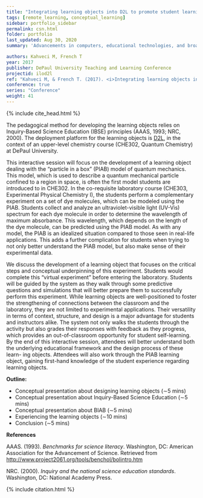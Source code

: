 ```yaml
---
title: "Integrating learning objects into D2L to promote student learning of difficult scientific concepts"
tags: [remote_learning, conceptual_learning]
sidebar: portfolio_sidebar
permalink: csn.html
folder: portfolio
last_updated: Aug 30, 2020
summary: 'Advancements in computers, educational technologies, and broadband Internet bring new opportunities for chemistry educators and learners. This study introduces a valid and reliable method to effectively develop and easily deploy learning objects (i.e. Sharable Content Object Reference Model (SCORM)) in context of physical chemistry (PChem) course at DePaul University.'

authors: Kahveci M, French T
year: 2017
publisher: DePaul University Teaching and Learning Conference
projectid: ilod2l
ref: "Kahveci M, & French T. (2017). <i>Integrating learning objects into D2L to promote student learning of difficult scientific concepts</i>. Paper presented at DePaul University Teaching and Learning Conference. Chicago, IL, USA. May 5, 2017."
conference: true
series: "Conference"
weight: 41
---
```


{% include cite_head.html %}

The pedagogical method for developing the learning objects relies on Inquiry-Based Science Education (IBSE) principles (AAAS, 1993; NRC, 2000). The deployment platform for the learning objects is [D2L](https://d2l.depaul.edu), in the context of an upper-level chemistry course (CHE302, Quantum Chemistry) at DePaul University.

This interactive session will focus on the development of a learning object dealing with the “particle in a box” (PIAB) model of quantum mechanics. This model, which is used to describe a quantum mechanical particle confined to a region in space, is often the first model students are introduced to in CHE302. In the co-requisite laboratory course (CHE303, Experimental Physical Chemistry I), the students perform a complementary experiment on a set of dye molecules, which can be modeled using the PIAB. Students collect and analyze an ultraviolet-visible light (UV-Vis) spectrum for each dye molecule in order to determine the wavelength of maximum absorbance. This wavelength, which depends on the length of the dye molecule, can be predicted using the PIAB model. As with any model, the PIAB is an idealized situation compared to those seen in real-life applications. This adds a further complication for students when trying to not only better understand the PIAB model, but also make sense of their experimental data.

We discuss the development of a learning object that focuses on the critical steps and conceptual underpinning of this experiment. Students would complete this “virtual experiment” before entering the laboratory. Students will be guided by the system as they walk through some predictive questions and simulations that will better prepare them to successfully perform this experiment. While learning objects are well-positioned to foster the strengthening of connections between the classroom and the laboratory, they are not limited to experimental applications. Their versatility in terms of context, structure, and design is a major advantage for students and instructors alike. The system not only walks the students through the activity but also grades their responses with feedback as they progress, which provides an out-of-classroom opportunity for student self-learning. By the end of this interactive session, attendees will better understand both the underlying educational framework and the design process of these learn- ing objects. Attendees will also work through the PIAB learning object, gaining first-hand knowledge of the student experience regarding learning objects.

**Outline:**
* Conceptual presentation about designing learning objects (∼5 mins)
* Conceptual presentation about Inquiry-Based Science Education (∼5 mins)
* Conceptual presentation about BIAB (∼5 mins)
* Experiencing the learning objects (∼10 mins)
* Conclusion (∼5 mins)

**References**

AAAS. (1993). *Benchmarks for science literacy*. Washington, DC: American Association for the Advancement of Science. Retrieved from http://www.project2061.org/tools/benchol/bolintro.htm

NRC. (2000). *Inquiry and the national science education standards*. Washington, DC: National Academy Press.


{% include citation.html %}